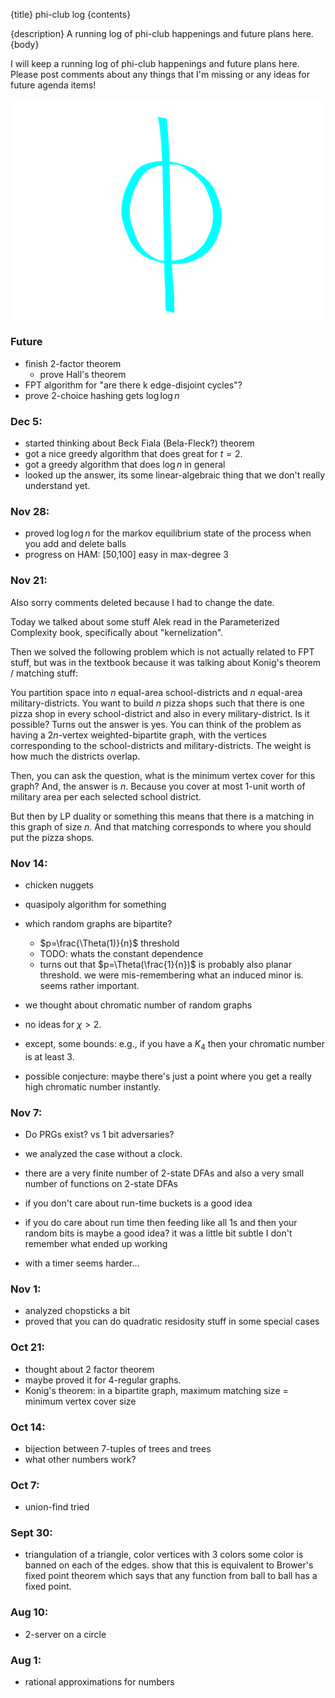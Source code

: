 {title}
phi-club log
{contents}

{description}
A running log of phi-club happenings and future plans here.
{body}

I will keep a running log of phi-club happenings
and future plans here. Please post comments about any things that
I'm missing or any ideas for future agenda items!

![ink_img001](images/ink_img001.png)

### Future

- finish 2-factor theorem
  - prove Hall's theorem
- FPT algorithm for "are there k edge-disjoint cycles"?
- prove 2-choice hashing gets $\log\log n$

### Dec 5:

- started thinking about Beck Fiala (Bela-Fleck?) theorem
- got a nice greedy algorithm that does great for $t=2$.
- got a greedy algorithm that does $\log n$ in general
- looked up the answer, its some linear-algebraic thing that we
    don't really understand yet. 

### Nov 28: 
- proved $\log \log n$ for the markov equilibrium state of the
process when you add and delete balls
- progress on HAM: [50,100] easy in max-degree 3

### Nov 21:

Also sorry comments deleted because I had to change the date. 

Today we talked about some stuff Alek read in the Parameterized
Complexity book, specifically about "kernelization". 

Then we solved the following problem which is not actually
related to FPT stuff, but was in the textbook because it was
talking about Konig's theorem / matching stuff:

You partition space into $n$ equal-area school-districts and $n$
equal-area military-districts. You want to build $n$ pizza shops
such that there is one pizza shop in every school-district and
also in every military-district. 
Is it possible?
Turns out the answer is yes. 
You can think of the problem as having a $2n$-vertex
weighted-bipartite graph, with the vertices corresponding to the
school-districts and military-districts. 
The weight is how much the districts overlap. 

Then, you can ask the question, what is the minimum vertex cover
for this graph?
And, the answer is $n$. Because you cover at most $1$-unit worth
of military area per each selected school district. 

But then by LP duality or something this means that there is a
matching in this graph of size $n$.
And that matching corresponds to where you should put the pizza
shops.

### Nov 14:

- chicken nuggets
- quasipoly algorithm for something

- which random graphs are bipartite?
  - $p=\frac{\Theta(1)}{n}$  threshold
  - TODO: whats the constant dependence
  - turns out that $p=\Theta(\frac{1}{n})$ is probably also
      planar threshold. we were mis-remembering what an
      induced minor is. seems rather important.

- we thought about chromatic number of random graphs 
- no ideas for $\chi>2$.
- except, some bounds: e.g., if you have a $K_4$ then your
    chromatic number is at least $3$.
- possible conjecture: maybe there's just a point where you get a
    really high chromatic number instantly.

### Nov 7:

- Do PRGs exist? vs 1 bit adversaries?

- we analyzed the case without a clock. 
- there are a very finite number of 2-state DFAs and also a very
    small number of functions on 2-state DFAs
- if you don't care about run-time buckets is a good idea
- if you do care about run time then feeding like all 1s and then
    your random bits is maybe a good idea? it was a little bit
    subtle I don't remember what ended up working
- with a timer seems harder...

### Nov 1:

- analyzed chopsticks a bit
- proved that you can do quadratic residosity stuff in some
    special cases

### Oct 21:

- thought about 2 factor theorem
- maybe proved it for $4$-regular graphs.
- Konig's theorem: in a bipartite graph, maximum matching size = minimum vertex cover size 

### Oct 14:

- bijection between 7-tuples of trees and trees
- what other numbers work?

### Oct 7: 

- union-find tried 

### Sept 30: 

- triangulation of a triangle, color vertices with 3 colors some color is banned on each of the edges. show that this is equivalent to Brower's fixed point theorem which says that any function from ball to ball has a fixed point. 

### Aug 10:

- 2-server on a circle

### Aug 1: 

- rational approximations for numbers

